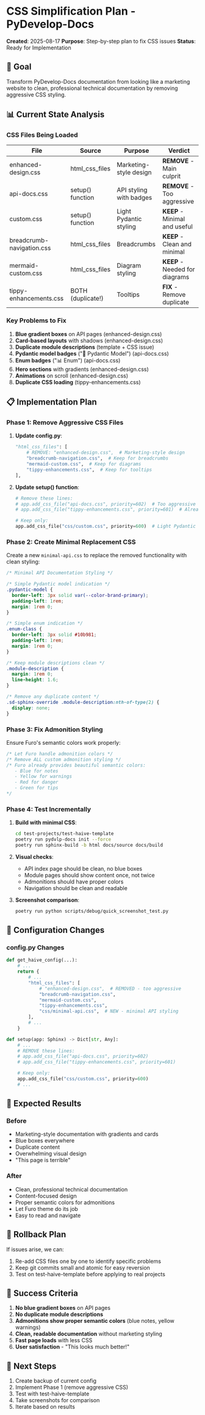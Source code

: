# CSS Simplification Plan - PyDevelop-Docs

**Created**: 2025-08-17
**Purpose**: Step-by-step plan to fix CSS issues
**Status**: Ready for Implementation

## 🎯 Goal

Transform PyDevelop-Docs documentation from looking like a marketing website to clean, professional technical documentation by removing aggressive CSS styling.

## 📊 Current State Analysis

### CSS Files Being Loaded

| File                      | Source            | Purpose                 | Verdict                        |
| ------------------------- | ----------------- | ----------------------- | ------------------------------ |
| enhanced-design.css       | html_css_files    | Marketing-style design  | **REMOVE** - Main culprit      |
| api-docs.css              | setup() function  | API styling with badges | **REMOVE** - Too aggressive    |
| custom.css                | setup() function  | Light Pydantic styling  | **KEEP** - Minimal and useful  |
| breadcrumb-navigation.css | html_css_files    | Breadcrumbs             | **KEEP** - Clean and minimal   |
| mermaid-custom.css        | html_css_files    | Diagram styling         | **KEEP** - Needed for diagrams |
| tippy-enhancements.css    | BOTH (duplicate!) | Tooltips                | **FIX** - Remove duplicate     |

### Key Problems to Fix

1. **Blue gradient boxes** on API pages (enhanced-design.css)
2. **Card-based layouts** with shadows (enhanced-design.css)
3. **Duplicate module descriptions** (template + CSS issue)
4. **Pydantic model badges** ("🔧 Pydantic Model") (api-docs.css)
5. **Enum badges** ("📊 Enum") (api-docs.css)
6. **Hero sections** with gradients (enhanced-design.css)
7. **Animations** on scroll (enhanced-design.css)
8. **Duplicate CSS loading** (tippy-enhancements.css)

## 📋 Implementation Plan

### Phase 1: Remove Aggressive CSS Files

1. **Update config.py**:

   ```python
   "html_css_files": [
       # REMOVE: "enhanced-design.css",  # Marketing-style design
       "breadcrumb-navigation.css",  # Keep for breadcrumbs
       "mermaid-custom.css",  # Keep for diagrams
       "tippy-enhancements.css",  # Keep for tooltips
   ],
   ```

2. **Update setup() function**:

   ```python
   # Remove these lines:
   # app.add_css_file("api-docs.css", priority=602)  # Too aggressive
   # app.add_css_file("tippy-enhancements.css", priority=601)  # Already in config

   # Keep only:
   app.add_css_file("css/custom.css", priority=600)  # Light Pydantic styling
   ```

### Phase 2: Create Minimal Replacement CSS

Create a new `minimal-api.css` to replace the removed functionality with clean styling:

```css
/* Minimal API Documentation Styling */

/* Simple Pydantic model indication */
.pydantic-model {
  border-left: 3px solid var(--color-brand-primary);
  padding-left: 1rem;
  margin: 1rem 0;
}

/* Simple enum indication */
.enum-class {
  border-left: 3px solid #10b981;
  padding-left: 1rem;
  margin: 1rem 0;
}

/* Keep module descriptions clean */
.module-description {
  margin: 1rem 0;
  line-height: 1.6;
}

/* Remove any duplicate content */
.sd-sphinx-override .module-description:nth-of-type(2) {
  display: none;
}
```

### Phase 3: Fix Admonition Styling

Ensure Furo's semantic colors work properly:

```css
/* Let Furo handle admonition colors */
/* Remove ALL custom admonition styling */
/* Furo already provides beautiful semantic colors:
   - Blue for notes
   - Yellow for warnings  
   - Red for danger
   - Green for tips
*/
```

### Phase 4: Test Incrementally

1. **Build with minimal CSS**:

   ```bash
   cd test-projects/test-haive-template
   poetry run pydvlp-docs init --force
   poetry run sphinx-build -b html docs/source docs/build
   ```

2. **Visual checks**:
   - API index page should be clean, no blue boxes
   - Module pages should show content once, not twice
   - Admonitions should have proper colors
   - Navigation should be clean and readable

3. **Screenshot comparison**:
   ```bash
   poetry run python scripts/debug/quick_screenshot_test.py
   ```

## 🔧 Configuration Changes

### config.py Changes

```python
def get_haive_config(...):
    # ...
    return {
        # ...
        "html_css_files": [
            # "enhanced-design.css",  # REMOVED - too aggressive
            "breadcrumb-navigation.css",
            "mermaid-custom.css",
            "tippy-enhancements.css",
            "css/minimal-api.css",  # NEW - minimal API styling
        ],
        # ...
    }

def setup(app: Sphinx) -> Dict[str, Any]:
    # ...
    # REMOVE these lines:
    # app.add_css_file("api-docs.css", priority=602)
    # app.add_css_file("tippy-enhancements.css", priority=601)

    # Keep only:
    app.add_css_file("css/custom.css", priority=600)
    # ...
```

## 🎯 Expected Results

### Before

- Marketing-style documentation with gradients and cards
- Blue boxes everywhere
- Duplicate content
- Overwhelming visual design
- "This page is terrible"

### After

- Clean, professional technical documentation
- Content-focused design
- Proper semantic colors for admonitions
- Let Furo theme do its job
- Easy to read and navigate

## 🚀 Rollback Plan

If issues arise, we can:

1. Re-add CSS files one by one to identify specific problems
2. Keep git commits small and atomic for easy reversion
3. Test on test-haive-template before applying to real projects

## 📝 Success Criteria

1. **No blue gradient boxes** on API pages
2. **No duplicate module descriptions**
3. **Admonitions show proper semantic colors** (blue notes, yellow warnings)
4. **Clean, readable documentation** without marketing styling
5. **Fast page loads** with less CSS
6. **User satisfaction** - "This looks much better!"

## 🔗 Next Steps

1. Create backup of current config
2. Implement Phase 1 (remove aggressive CSS)
3. Test with test-haive-template
4. Take screenshots for comparison
5. Iterate based on results
